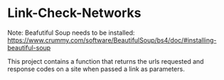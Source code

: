 # Link-Check-Networks

Note: Beafutiful Soup needs to be installed: https://www.crummy.com/software/BeautifulSoup/bs4/doc/#installing-beautiful-soup

This project contains a function that returns the urls requested and response codes on a site when passed a link as parameters.
